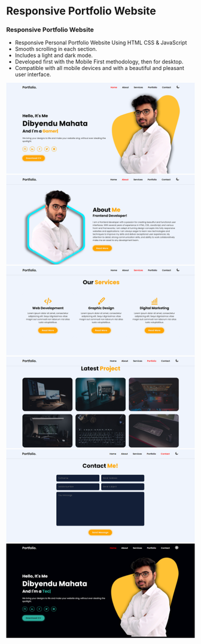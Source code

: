 # Responsive Portfolio Website
### Responsive Portfolio Website

- Responsive Personal Portfolio Website Using HTML CSS & JavaScript
- Smooth scrolling in each section.
- Includes a light and dark mode.
- Developed first with the Mobile First methodology, then for desktop.
- Compatible with all mobile devices and with a beautiful and pleasant user interface.


![preview img](/preview/preview.png)
![preview img](/preview/preview2.png)
![preview img](/preview/preview3.png)
![preview img](/preview/preview4.png)
![preview img](/preview/preview5.png)
![preview img](/preview/preview6.png)
